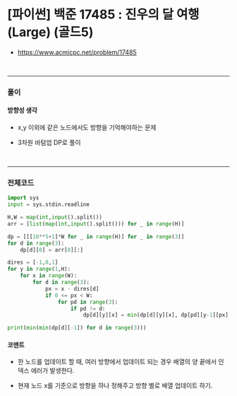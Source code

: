 # **\[파이썬\] 백준 17485 : 진우의 달 여행 (Large) (골드5)**
* https://www.acmicpc.net/problem/17485
<br>


---

### **풀이**

#### **방향성 생각**

* x,y 이외에 같은 노드에서도 방향을 기억해야하는 문제

* 3차원 바텀업 DP로 풀이

<br>

---

### **전체코드**
```python
import sys
input = sys.stdin.readline

H,W = map(int,input().split())
arr = [list(map(int,input().split())) for _ in range(H)]

dp = [[[10**5+1]*W for _ in range(H)] for _ in range(3)]
for d in range(3):
    dp[d][0] = arr[0][:]

dires = [-1,0,1]
for y in range(1,H):
    for x in range(W):
        for d in range(3):
            px = x - dires[d] 
            if 0 <= px < W:
                for pd in range(3):
                    if pd != d:
                        dp[d][y][x] = min(dp[d][y][x], dp[pd][y-1][px] + arr[y][x])

print(min(min(dp[d][-1]) for d in range(3)))
```

#### **코멘트**

* 한 노드를 업데이트 할 때, 여러 방향에서 업데이트 되는 경우 배열의 양 끝에서 인덱스 에러가 발생한다.

* 현재 노드 x를 기준으로 방향을 하나 정해주고 방향 별로 배열 업데이트 하기.